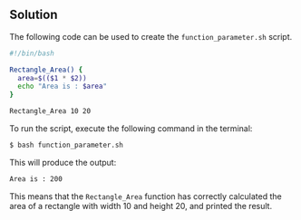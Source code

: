 ## Solution

The following code can be used to create the `function_parameter.sh` script.

```bash
#!/bin/bash

Rectangle_Area() {
  area=$(($1 * $2))
  echo "Area is : $area"
}

Rectangle_Area 10 20
```

To run the script, execute the following command in the terminal:

```bash
$ bash function_parameter.sh
```

This will produce the output:

```bash
Area is : 200
```

This means that the `Rectangle_Area` function has correctly calculated the area of a rectangle with width 10 and height 20, and printed the result.
